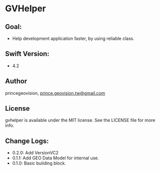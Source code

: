 # GVHelper

## Goal:
- Help development application faster, by using reliable class.

## Swift Version:
- 4.2

## Author

princegeovision, prince.geovision.tw@gmail.com

## License

gvhelper is available under the MIT license. See the LICENSE file for more info.


## Change Logs:
- 0.2.0: Add VersionVC2
- 0.1.1: Add GEO Data Model for internal use.
- 0.1.0: Basic building block.

